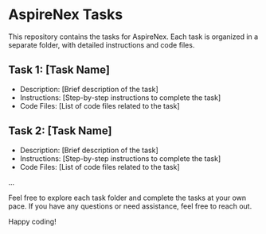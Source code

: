 # AspireNex Tasks

This repository contains the tasks for AspireNex. Each task is organized in a separate folder, with detailed instructions and code files.

## Task 1: [Task Name]
- Description: [Brief description of the task]
- Instructions: [Step-by-step instructions to complete the task]
- Code Files: [List of code files related to the task]

## Task 2: [Task Name]
- Description: [Brief description of the task]
- Instructions: [Step-by-step instructions to complete the task]
- Code Files: [List of code files related to the task]

...

Feel free to explore each task folder and complete the tasks at your own pace. If you have any questions or need assistance, feel free to reach out.

Happy coding!
